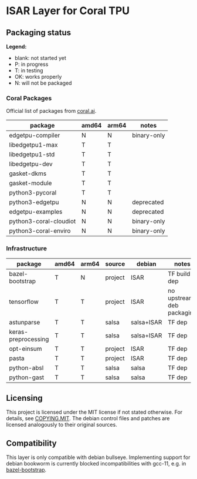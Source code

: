 # ISAR Layer for Coral TPU

## Packaging status

**Legend:**

- blank: not started yet
- P: in progress
- T: in testing
- OK: works properly
- N: will not be packaged

### Coral Packages

Official list of packages from [coral.ai](https://coral.ai/software).

|package               |amd64|arm64|notes        |
|----------------------|-----|-----|-------------|
|edgetpu-compiler      | N   | N   | binary-only |
|libedgetpu1-max       | T   | T   |             |
|libedgetpu1-std       | T   | T   |             |
|libedgetpu-dev        | T   | T   |             |
|gasket-dkms           | T   | T   |             |
|gasket-module         | T   | T   |             |
|python3-pycoral       | T   | T   |             |
|python3-edgetpu       | N   | N   | deprecated  |
|edgetpu-examples      | N   | N   | deprecated  |
|python3-coral-cloudiot| N   | N   | binary-only |
|python3-coral-enviro  | N   | N   | binary-only |

### Infrastructure

|package            |amd64|arm64|source   |debian      |notes|
|-------------------|-----|-----|---------|------------|-----|
|bazel-bootstrap    | T   | N   | project | ISAR       | TF build dep |
|tensorflow         | T   | T   | project | ISAR       | no upstream deb packaging |
|astunparse         | T   | T   | salsa   | salsa+ISAR | TF dep |
|keras-preprocessing| T   | T   | salsa   | salsa+ISAR | TF dep |
|opt-einsum         | T   | T   | project | ISAR       | TF dep |
|pasta              | T   | T   | project | ISAR       | TF dep |
|python-absl        | T   | T   | salsa   | salsa      | TF dep |
|python-gast        | T   | T   | salsa   | salsa      | TF dep |

## Licensing

This project is licensed under the MIT license if not stated otherwise. For details, see [COPYING.MIT](COPYING.MIT).
The debian control files and patches are licensed analogously to their original sources.

## Compatibility

This layer is only compatible with debian bullseye.
Implementing support for debian bookworm is currently blocked incompatibilities with gcc-11, e.g. in [bazel-bootstrap](https://github.com/bazelbuild/bazel/issues/12756).
